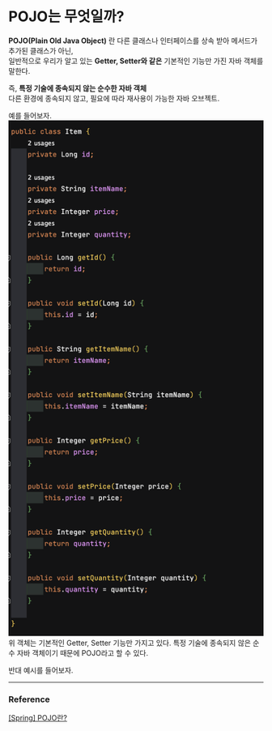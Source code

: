 # POJO는 무엇일까?

**POJO(Plain Old Java Object)** 란 다른 클래스나 인터페이스를 상속 받아 메서드가 추가된 클래스가 아닌,  
일반적으로 우리가 알고 있는 **Getter, Setter와 같은** 기본적인 기능만 가진 자바 객체를 말한다.

즉, **특정 기술에 종속되지 않는 순수한 자바 객체**  
다른 환경에 종속되지 않고, 필요에 따라 재사용이 가능한 자바 오브젝트.

예를 들어보자.
![![Alt text](<>)](../Img/POJO_img_1.png)
위 객체는 기본적인 Getter, Setter 기능만 가지고 있다.
특정 기술에 종속되지 않은 순수 자바 객체이기 때문에 POJO라고 할 수 있다.

반대 예시를 들어보자.

---

### Reference

[[Spring] POJO란?](https://yoo11052.tistory.com/133)
